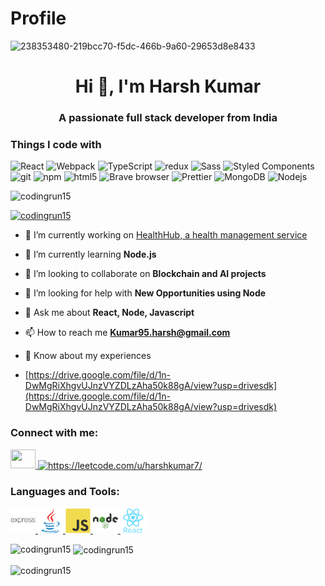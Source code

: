 # Profile
![238353480-219bcc70-f5dc-466b-9a60-29653d8e8433](https://github.com/CodingRun15/Profile/assets/154725027/da52b6b1-f9e9-4dbb-816e-eddaf425d51a)
<h1 align="center">Hi 👋, I'm Harsh Kumar</h1>
<h3 align="center">A passionate full stack developer from India</h3>
<h3>Things I code with</h3>
<p>
  <img alt="React" src="https://img.shields.io/badge/-React-45b8d8?style=flat-square&logo=react&logoColor=white" />
  <img alt="Webpack" src="https://img.shields.io/badge/-Webpack-8DD6F9?style=flat-square&logo=webpack&logoColor=white" /> 
  <img alt="TypeScript" src="https://img.shields.io/badge/-TypeScript-007ACC?style=flat-square&logo=typescript&logoColor=white" />
  <img alt="redux" src="https://img.shields.io/badge/-Redux-764ABC?style=flat-square&logo=redux&logoColor=white" />
  <img alt="Sass" src="https://img.shields.io/badge/-Sass-CC6699?style=flat-square&logo=sass&logoColor=white" />
  <img alt="Styled Components" src="https://img.shields.io/badge/-Styled_Components-db7092?style=flat-square&logo=styled-components&logoColor=white" />
  <img alt="git" src="https://img.shields.io/badge/-Git-F05032?style=flat-square&logo=git&logoColor=white" />
  <img alt="npm" src="https://img.shields.io/badge/-NPM-CB3837?style=flat-square&logo=npm&logoColor=white" />
  <img alt="html5" src="https://img.shields.io/badge/-HTML5-E34F26?style=flat-square&logo=html5&logoColor=white" />
  <img alt="Brave browser" src="https://img.shields.io/badge/-Brave_Browser-FB542B?style=flat-square&logo=brave&logoColor=white" />
  <img alt="Prettier" src="https://img.shields.io/badge/-Prettier-F7B93E?style=flat-square&logo=prettier&logoColor=white" />
  <img alt="MongoDB" src="https://img.shields.io/badge/-MongoDB-13aa52?style=flat-square&logo=mongodb&logoColor=white" />
  <img alt="Nodejs" src="https://img.shields.io/badge/-Nodejs-43853d?style=flat-square&logo=Node.js&logoColor=white" />
</p>
<p align="left"> <img src="https://komarev.com/ghpvc/?username=codingrun15&label=Profile%20views&color=0e75b6&style=flat" alt="codingrun15" /> </p>

<p align="left"> <a href="https://github.com/ryo-ma/github-profile-trophy"><img src="https://github-profile-trophy.vercel.app/?username=codingrun15" alt="codingrun15" /></a> </p>

- 🔭 I’m currently working on [HealthHub, a health management service](https://github.com/CodingRun15/HealthHub)

- 🌱 I’m currently learning **Node.js**

- 👯 I’m looking to collaborate on **Blockchain and AI projects**

- 🤝 I’m looking for help with **New Opportunities using Node**

- 💬 Ask me about **React, Node, Javascript**

- 📫 How to reach me **Kumar95.harsh@gmail.com**

- 📄 Know about my experiences </br>
- [https://drive.google.com/file/d/1n-DwMgRiXhgvUJnzVYZDLzAha50k88gA/view?usp=drivesdk](https://drive.google.com/file/d/1n-DwMgRiXhgvUJnzVYZDLzAha50k88gA/view?usp=drivesdk)

<h3 align="left">Connect with me:</h3>
<p align="left">
<a href="https://linkedin.com/in/linkedin.com/in/harshkumar5" target="blank"><img src ="https://icons8.com/icon/13930/linkedin" height="30" width ="40"/>
</a>
<a href="https://www.leetcode.com/https://leetcode.com/u/harshkumar7/" target="blank"><img align="center" src="https://raw.githubusercontent.com/rahuldkjain/github-profile-readme-generator/master/src/images/icons/Social/leet-code.svg" alt="https://leetcode.com/u/harshkumar7/" height="30" width="40" /></a>
</p>

<h3 align="left">Languages and Tools:</h3>
<p align="left"> <a href="https://expressjs.com" target="_blank" rel="noreferrer"> <img src="https://raw.githubusercontent.com/devicons/devicon/master/icons/express/express-original-wordmark.svg" alt="express" width="40" height="40"/> </a> <a href="https://www.java.com" target="_blank" rel="noreferrer"> <img src="https://raw.githubusercontent.com/devicons/devicon/master/icons/java/java-original.svg" alt="java" width="40" height="40"/> </a> <a href="https://developer.mozilla.org/en-US/docs/Web/JavaScript" target="_blank" rel="noreferrer"> <img src="https://raw.githubusercontent.com/devicons/devicon/master/icons/javascript/javascript-original.svg" alt="javascript" width="40" height="40"/> </a> <a href="https://nodejs.org" target="_blank" rel="noreferrer"> <img src="https://raw.githubusercontent.com/devicons/devicon/master/icons/nodejs/nodejs-original-wordmark.svg" alt="nodejs" width="40" height="40"/> </a> <a href="https://reactjs.org/" target="_blank" rel="noreferrer"> <img src="https://raw.githubusercontent.com/devicons/devicon/master/icons/react/react-original-wordmark.svg" alt="react" width="40" height="40"/> </a> </p>

<p><img align="left" src="https://github-readme-stats.vercel.app/api/top-langs?username=codingrun15&show_icons=true&locale=en&layout=compact" alt="codingrun15" /></p>

<p>&nbsp;<img align="center" src="https://github-readme-stats.vercel.app/api?username=codingrun15&show_icons=true&locale=en" alt="codingrun15" /></p>

<p><img align="center" src="https://github-readme-streak-stats.herokuapp.com/?user=codingrun15&" alt="codingrun15" /></p>

